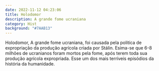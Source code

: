 ```yaml
---
date: 2022-11-12 04:23:06
title: Holodomor
description: A grande fome ucraniana
category: Hist
background: "#7AAB13"
---
```


Holodomor, A grande fome ucraniana, foi causada pela politíca de expropriação da produção agrícola criada por Stálin. Esima-se que 6-8 milhões de ucranianos foram mortos pela fome, após terem toda sua produção agrícola expropriada. Esse um dos mais terríveis episódios da história da humanidade.